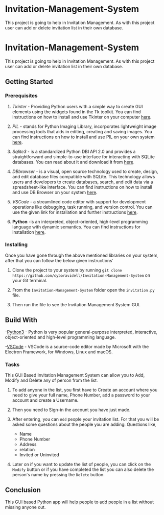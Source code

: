 # Invitation-Management-System
This project is going to help in  Invitation Management. As with this project user can add or delete invitation list in their own database.
# Invitation-Management-System
This project is going to help in Invitation Management. As with this project user can add or delete invitation list in their own database.

## Getting Started

### Prerequisites

1. *Tkinter* -  Providing Python users with a simple way to create GUI elements using the widgets found in the Tk toolkit. You can find instructions on how to install and use Tkinter on your computer [here](https://tkdocs.com/tutorial/install.html).

2. *PIL* - stands for Python Imaging Library, incorporates lightweight image processing tools that aids in editing, creating and saving images. You can find instructions on how to install and use PIL on your own system [here](https://pillow.readthedocs.io/en/stable/installation.html).

3. *Sqlite3* - is a standardized Python DBI API 2.0 and provides a straightforward and simple-to-use interface for interacting with SQLite databases. You can read about it and download it from [here](https://www.sqlitetutorial.net/download-install-sqlite/).

4. *DBbrowser* - is a visual, open source technology used to create, design, and edit database files compatible with SQLite. This technology allows users and developers to create databases, search, and edit data via a spreadsheet-like interface. You can find instructions on how to install and use DB Browser on your system [here](https://sqlitebrowser.org/dl/).

5. *VSCode* - a streamlined code editor with support for development operations like debugging, task running, and version control. You can use the given link for installation and further instructions [here](https://code.visualstudio.com/docs/setup/setup-overview).

6. **Python** -is an interpreted, object-oriented, high-level programming language with dynamic semantics. You can find instructions for installation [here](https://www.python.org/doc/).

### Installing 

Once you have gone through the above mentioned libraries on your system, after that you can follow the below given instructions' 

1. Clone the project to your system by running `git clone https://github.com/cyboravidell/Invitation-Management-System` on your Git terminal.

2. From the `Invitation-Management-System` folder open the `invitation.py` file.

3. Then run the file to see the Invitation Management System GUI.

## Build With

-[Python3](https://www.python.org/doc/) - Python is very popular general-purpose interpreted, interactive, object-oriented and high-level programming language. 

-[VSCode](https://code.visualstudio.com/docs/setup/setup-overview) - VSCode is a source-code editor made by Microsoft with the Electron Framework, for Windows, Linux and macOS.

### Tasks

This GUI Based Invitation Management System can allow you to Add, Modify and Delete any of person from the list. 

1. To add anyone in the list, you first have to Create an account where you need to give your full name, Phone Number, add a password to your account and create a Username.

2. Then you need to Sign-in the account you have just made. 

3. After entering, you can `Add` people your invitation list. For that you will be asked some questions about the people you are adding. Questions like,
    - Name 
    - Phone Number
    - Address
    - relation 
    - Invited or Uninvited

4. Later on if you want to update the list of people, you can click on the `Modify` button or if you have completed the list you can also delete the person's name by pressing the `Delete` button.

## Conclusion

This GUI based Python app will help people to add people in a list without missing anyone out.
